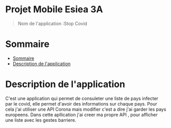 # Projet Mobile Esiea 3A

> Nom de l'application :Stop Covid

Sommaire
=================

<!--ts-->
   * [Sommaire](#Sommaire)
   * [Description de l'application](#Description-de-l'application)
 <!--te-->
  
     

Description de l'application
=================================
C'est une application qui permet de consuleter une liste de pays infecter par le covid, elle permet d'avoir des informations sur chaque pays.
Pour cela j'ai utiliser une API Corona mais modifier c'est a dire j'ai garder les pays europeens. Dans cette apllication j'ai creer ma propre API , pour afficher une liste avec les gestes barriere.  



